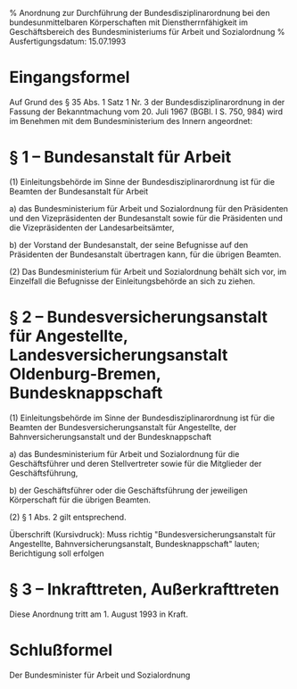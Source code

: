 % Anordnung zur Durchführung der Bundesdisziplinarordnung bei den bundesunmittelbaren Körperschaften mit Dienstherrnfähigkeit im Geschäftsbereich des Bundesministeriums für Arbeit und Sozialordnung
% Ausfertigungsdatum: 15.07.1993
 
# Eingangsformel

Auf Grund des § 35 Abs. 1 Satz 1 Nr. 3 der Bundesdisziplinarordnung in der Fassung der Bekanntmachung vom 20. Juli 1967 (BGBl. I S. 750, 984) wird im Benehmen mit dem Bundesministerium des Innern angeordnet:

# § 1 – Bundesanstalt für Arbeit

(1) Einleitungsbehörde im Sinne der Bundesdisziplinarordnung ist für die Beamten der Bundesanstalt für Arbeit

a) das Bundesministerium für Arbeit und Sozialordnung für den Präsidenten und den Vizepräsidenten der Bundesanstalt sowie für die Präsidenten und die Vizepräsidenten der Landesarbeitsämter,

b) der Vorstand der Bundesanstalt, der seine Befugnisse auf den Präsidenten der Bundesanstalt übertragen kann, für die übrigen Beamten.

(2) Das Bundesministerium für Arbeit und Sozialordnung behält sich vor, im Einzelfall die Befugnisse der Einleitungsbehörde an sich zu ziehen.

# § 2 – Bundesversicherungsanstalt für Angestellte, Landesversicherungsanstalt Oldenburg-Bremen, Bundesknappschaft

(1) Einleitungsbehörde im Sinne der Bundesdisziplinarordnung ist für die Beamten der Bundesversicherungsanstalt für Angestellte, der Bahnversicherungsanstalt und der Bundesknappschaft

a) das Bundesministerium für Arbeit und Sozialordnung für die Geschäftsführer und deren Stellvertreter sowie für die Mitglieder der Geschäftsführung,

b) der Geschäftsführer oder die Geschäftsführung der jeweiligen Körperschaft für die übrigen Beamten.

(2) § 1 Abs. 2 gilt entsprechend.

Überschrift (Kursivdruck): Muss richtig "Bundesversicherungsanstalt für Angestellte, Bahnversicherungsanstalt, Bundesknappschaft" lauten; Berichtigung soll erfolgen

# § 3 – Inkrafttreten, Außerkrafttreten

Diese Anordnung tritt am 1. August 1993 in Kraft.

# Schlußformel

Der Bundesminister für Arbeit und Sozialordnung
